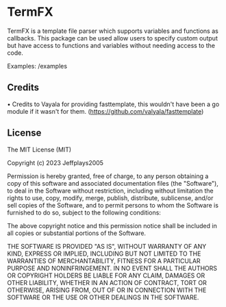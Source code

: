 # TermFX

TermFX is a template file parser which supports variables and functions as callbacks. This package can be used allow users to specify custom output but have access to functions and variables without needing access to the code.

Examples: /examples

## Credits
• Credits to Vayala for providing fasttemplate, this wouldn't have been a go module if it wasn't for them. (https://github.com/valyala/fasttemplate)

## License
The MIT License (MIT)

Copyright (c) 2023 Jeffplays2005

Permission is hereby granted, free of charge, to any person obtaining a copy
of this software and associated documentation files (the "Software"), to deal
in the Software without restriction, including without limitation the rights
to use, copy, modify, merge, publish, distribute, sublicense, and/or sell
copies of the Software, and to permit persons to whom the Software is
furnished to do so, subject to the following conditions:

The above copyright notice and this permission notice shall be included in all
copies or substantial portions of the Software.

THE SOFTWARE IS PROVIDED "AS IS", WITHOUT WARRANTY OF ANY KIND, EXPRESS OR
IMPLIED, INCLUDING BUT NOT LIMITED TO THE WARRANTIES OF MERCHANTABILITY,
FITNESS FOR A PARTICULAR PURPOSE AND NONINFRINGEMENT. IN NO EVENT SHALL THE
AUTHORS OR COPYRIGHT HOLDERS BE LIABLE FOR ANY CLAIM, DAMAGES OR OTHER
LIABILITY, WHETHER IN AN ACTION OF CONTRACT, TORT OR OTHERWISE, ARISING FROM,
OUT OF OR IN CONNECTION WITH THE SOFTWARE OR THE USE OR OTHER DEALINGS IN THE
SOFTWARE.
